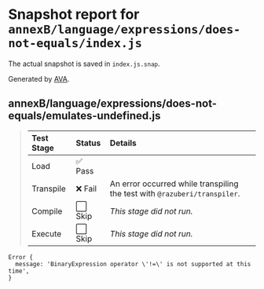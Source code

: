 # Snapshot report for `annexB/language/expressions/does-not-equals/index.js`

The actual snapshot is saved in `index.js.snap`.

Generated by [AVA](https://avajs.dev).

## annexB/language/expressions/does-not-equals/emulates-undefined.js

> | Test Stage | Status | Details |
> | :-- | :-- | :-- |
> | Load | ✅ Pass |  |
> | Transpile | ❌ Fail | An error occurred while transpiling the test with `@razuberi/transpiler`. |
> | Compile | ⬜ Skip | *This stage did not run.* |
> | Execute | ⬜ Skip | *This stage did not run.* |

    Error {
      message: 'BinaryExpression operator \'!=\' is not supported at this time',
    }
